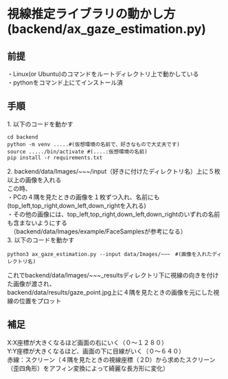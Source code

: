 # 視線推定ライブラリの動かし方(backend/ax_gaze_estimation.py)
## 前提
・Linux(or Ubuntu)のコマンドをルートディレクトリ上で動かしている  
・pythonをコマンド上にてインストール済
## 手順
1\. 以下のコードを動かす
``` 
cd backend  
python -m venv .....#(仮想環境の名前で、好きなもので大丈夫です)  
source ...../bin/activate #(....:仮想環境の名前)  
pip install -r requirements.txt  
``` 
2\. backend/data/Images/~~~/input（好きに付けたディレクトリ名）上に５枚以上の画像を入れる  
この時、  
・PCの４隅を見たときの画像を１枚ずつ入れ、名前にも(top_left,top_right,down_left,down_rightを入れる)  
・その他の画像には、top_left,top_right,down_left,down_rightのいずれの名前も含まないようにする   
　（backend/data/Images/example/FaceSamplesが参考になる）  
3\. 以下のコードを動かす  
```
python3 ax_gaze_estimation.py --input data/Images/~~~　#(画像を入れたディレクトリ名)
```
これでbackend/data/Images/~~~_resultsディレクトリ下に視線の向きを付けた画像が渡され、  
backend/data/results/gaze_point.jpg上に４隅を見たときの画像を元にした視線の位置をプロット
## 補足
X:X座標が大きくなるほど画面の右にいく（０～１２８０）  
Y:Y座標が大きくなるほど、画面の下に目線がいく（０～６４０）    
赤線：スクリーン（４隅を見たときの視線座標（２D）から求めたスクリーン（歪四角形）をアフィン変換によって綺麗な長方形に変化）  
